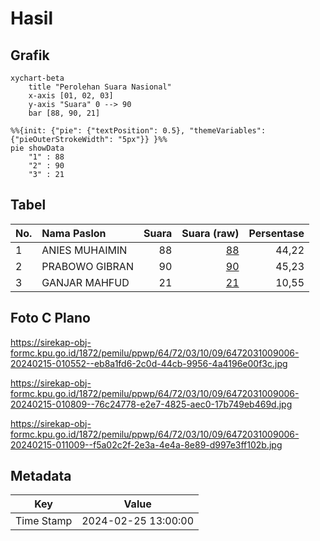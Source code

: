 # Hasil

## Grafik

```mermaid
xychart-beta
    title "Perolehan Suara Nasional"
    x-axis [01, 02, 03]
    y-axis "Suara" 0 --> 90
    bar [88, 90, 21]
```

```mermaid
%%{init: {"pie": {"textPosition": 0.5}, "themeVariables": {"pieOuterStrokeWidth": "5px"}} }%%
pie showData
    "1" : 88
    "2" : 90
    "3" : 21
```

## Tabel

| No. | Nama Paslon    | Suara | Suara (raw) | Persentase |
|:--- |:-------------- | -----:| -----------:| ----------:|
| 1   | ANIES MUHAIMIN | 88    | [88][p-1]   | 44,22      |
| 2   | PRABOWO GIBRAN | 90    | [90][p-2]   | 45,23      |
| 3   | GANJAR MAHFUD  | 21    | [21][p-3]   | 10,55      |


[p-1]: https://github.com/gigit-pemilu/pemilu-2024/blob/main/pilpres/hitung-suara/sub/64-kalimantan-timur/sub/72-kota-samarinda/sub/03-samarinda-ulu/sub/1009-bukit-pinang/sub/006-tps/sub/paslon-1.txt
[p-2]: https://github.com/gigit-pemilu/pemilu-2024/blob/main/pilpres/hitung-suara/sub/64-kalimantan-timur/sub/72-kota-samarinda/sub/03-samarinda-ulu/sub/1009-bukit-pinang/sub/006-tps/sub/paslon-2.txt
[p-3]: https://github.com/gigit-pemilu/pemilu-2024/blob/main/pilpres/hitung-suara/sub/64-kalimantan-timur/sub/72-kota-samarinda/sub/03-samarinda-ulu/sub/1009-bukit-pinang/sub/006-tps/sub/paslon-3.txt

## Foto C Plano

https://sirekap-obj-formc.kpu.go.id/1872/pemilu/ppwp/64/72/03/10/09/6472031009006-20240215-010552--eb8a1fd6-2c0d-44cb-9956-4a4196e00f3c.jpg

https://sirekap-obj-formc.kpu.go.id/1872/pemilu/ppwp/64/72/03/10/09/6472031009006-20240215-010809--76c24778-e2e7-4825-aec0-17b749eb469d.jpg

https://sirekap-obj-formc.kpu.go.id/1872/pemilu/ppwp/64/72/03/10/09/6472031009006-20240215-011009--f5a02c2f-2e3a-4e4a-8e89-d997e3ff102b.jpg


## Metadata

| Key        | Value               |
| ---------- | ------------------- |
| Time Stamp | 2024-02-25 13:00:00 |



